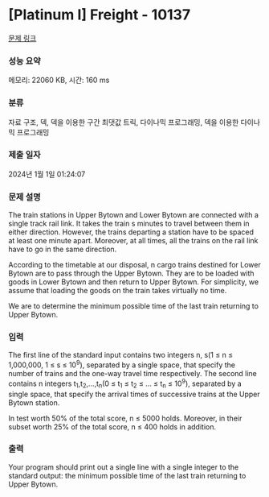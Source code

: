 # [Platinum I] Freight - 10137 

[문제 링크](https://www.acmicpc.net/problem/10137) 

### 성능 요약

메모리: 22060 KB, 시간: 160 ms

### 분류

자료 구조, 덱, 덱을 이용한 구간 최댓값 트릭, 다이나믹 프로그래밍, 덱을 이용한 다이나믹 프로그래밍

### 제출 일자

2024년 1월 1일 01:24:07

### 문제 설명

<p>The train stations in Upper Bytown and Lower Bytown are connected with a single track rail link. It takes the train s minutes to travel between them in either direction. However, the trains departing a station have to be spaced at least one minute apart. Moreover, at all times, all the trains on the rail link have to go in the same direction.</p>

<p>According to the timetable at our disposal, n cargo trains destined for Lower Bytown are to pass through the Upper Bytown. They are to be loaded with goods in Lower Bytown and then return to Upper Bytown. For simplicity, we assume that loading the goods on the train takes virtually no time.</p>

<p>We are to determine the minimum possible time of the last train returning to Upper Bytown.</p>

### 입력 

 <p>The first line of the standard input contains two integers n, s(1 ≤ n ≤ 1,000,000, 1 ≤ s ≤ 10<sup>9</sup>), separated by a single space, that specify the number of trains and the one-way travel time respectively. The second line contains n integers t<sub>1</sub>,t<sub>2</sub>,…,t<sub>n</sub>(0 ≤ t<sub>1</sub> ≤ t<sub>2</sub> ≤ … ≤ t<sub>n</sub> ≤ 10<sup>9</sup>), separated by a single space, that specify the arrival times of successive trains at the Upper Bytown station.</p>

<p>In test worth 50% of the total score, n ≤ 5000 holds. Moreover, in their subset worth 25% of the total score, n ≤ 400 holds in addition.</p>

### 출력 

 <p>Your program should print out a single line with a single integer to the standard output: the minimum possible time of the last train returning to Upper Bytown.</p>

<p> </p>

